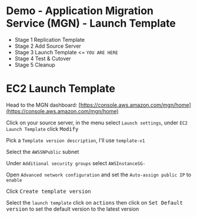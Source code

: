 # Demo - Application Migration Service (MGN) - Launch Template

- Stage 1 Replication Template
- Stage 2 Add Source Server
- Stage 3 Launch Template <= `YOU ARE HERE`
- Stage 4 Test & Cutover
- Stage 5 Cleanup 

# EC2 Launch Template

Head to the MGN dashboard: [https://console.aws.amazon.com/mgn/home](https://console.aws.amazon.com/mgn/home) 

Click on your source server, in the menu select `Launch settings`, under `EC2 Launch Template` click <kbd>Modify</kbd>

Pick a `Template version description`, I'll use `template-v1`

Select the `AWSSNPublic` subnet

Under `Additional security groups` select `AWSInstanceSG-`

Open `Advanced network configuration` and set the `Auto-assign public IP` to `enable`

Click <kbd>Create template version</kbd>

Select the `launch template` click on <kbd>actions</kbd> then click on <kbd>Set Default version</kbd> to set the default version to the latest version